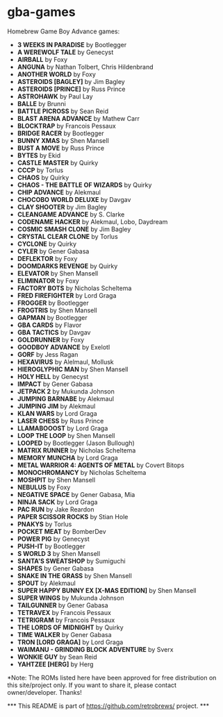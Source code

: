 # gba-games
Homebrew Game Boy Advance games:

 - <b>3 WEEKS IN PARADISE</b> by Bootlegger
 - <b>A WEREWOLF TALE</b> by Genecyst
 - <b>AIRBALL</b> by Foxy
 - <b>ANGUNA</b> by Nathan Tolbert, Chris Hildenbrand
 - <b>ANOTHER WORLD</b> by Foxy
 - <b>ASTEROIDS [BAGLEY]</b> by Jim Bagley
 - <b>ASTEROIDS [PRINCE]</b> by Russ Prince
 - <b>ASTROHAWK</b> by Paul Lay
 - <b>BALLE</b> by Brunni
 - <b>BATTLE PICROSS</b> by Sean Reid
 - <b>BLAST ARENA ADVANCE</b> by Mathew Carr
 - <b>BLOCKTRAP</b> by Francois Pessaux
 - <b>BRIDGE RACER</b> by Bootlegger
 - <b>BUNNY XMAS</b> by Shen Mansell
 - <b>BUST A MOVE</b> by Russ Prince
 - <b>BYTES</b> by Ekid
 - <b>CASTLE MASTER</b> by Quirky
 - <b>CCCP</b> by Torlus
 - <b>CHAOS</b> by Quirky
 - <b>CHAOS - THE BATTLE OF WIZARDS</b> by Quirky
 - <b>CHIP ADVANCE</b> by Alekmaul
 - <b>CHOCOBO WORLD DELUXE</b> by Davgav
 - <b>CLAY SHOOTER</b> by Jim Bagley
 - <b>CLEANGAME ADVANCE</b> by S. Clarke
 - <b>CODENAME HACKER</b> by Alekmaul, Lobo, Daydream
 - <b>COSMIC SMASH CLONE</b> by Jim Bagley
 - <b>CRYSTAL CLEAR CLONE</b> by Torlus
 - <b>CYCLONE</b> by Quirky
 - <b>CYLER</b> by Gener Gabasa
 - <b>DEFLEKTOR</b> by Foxy
 - <b>DOOMDARKS REVENGE</b> by Quirky
 - <b>ELEVATOR</b> by Shen Mansell
 - <b>ELIMINATOR</b> by Foxy
 - <b>FACTORY BOTS</b> by Nicholas Scheltema
 - <b>FRED FIREFIGHTER</b> by Lord Graga
 - <b>FROGGER</b> by Bootlegger
 - <b>FROGTRIS</b> by Shen Mansell
 - <b>GAPMAN</b> by Bootlegger
 - <b>GBA CARDS</b> by Flavor
 - <b>GBA TACTICS</b> by Davgav
 - <b>GOLDRUNNER</b> by Foxy
 - <b>GOODBOY ADVANCE</b> by Exelotl
 - <b>GORF</b> by Jess Ragan
 - <b>HEXAVIRUS</b> by Alelmaul, Mollusk
 - <b>HIEROGLYPHIC MAN</b> by Shen Mansell
 - <b>HOLY HELL</b> by Genecyst
 - <b>IMPACT</b> by Gener Gabasa
 - <b>JETPACK 2</b> by Mukunda Johnson
 - <b>JUMPING BARNABE</b> by Alekmaul
 - <b>JUMPING JIM</b> by Alekmaul
 - <b>KLAN WARS</b> by Lord Graga
 - <b>LASER CHESS</b> by Russ Prince
 - <b>LLAMABOOOST</b> by Lord Graga
 - <b>LOOP THE LOOP</b> by Shen Mansell
 - <b>LOOPED</b> by Bootlegger (Jason Bullough)
 - <b>MATRIX RUNNER</b> by Nicholas Scheltema
 - <b>MEMORY MUNCHA</b> by Lord Graga
 - <b>METAL WARRIOR 4: AGENTS OF METAL</b> by Covert Bitops
 - <b>MONOCHROMANCY</b> by Nicholas Scheltema
 - <b>MOSHPIT</b> by Shen Mansell
 - <b>NEBULUS</b> by Foxy
 - <b>NEGATIVE SPACE</b> by Gener Gabasa, Mia
 - <b>NINJA SACK</b> by Lord Graga
 - <b>PAC RUN</b> by Jake Reardon
 - <b>PAPER SCISSOR ROCKS</b> by Stian Hole
 - <b>PNAKYS</b> by Torlus
 - <b>POCKET MEAT</b> by BomberDev
 - <b>POWER PIG</b> by Genecyst
 - <b>PUSH-IT</b> by Bootlegger
 - <b>S WORLD 3</b> by Shen Mansell
 - <b>SANTA'S SWEATSHOP</b> by Sumiguchi
 - <b>SHAPES</b> by Gener Gabasa
 - <b>SNAKE IN THE GRASS</b> by Shen Mansell
 - <b>SPOUT</b> by Alekmaul
 - <b>SUPER HAPPY BUNNY EX [X-MAS EDITION]</b> by Shen Mansell
 - <b>SUPER WINGS</b> by Mukunda Johnson
 - <b>TAILGUNNER</b> by Gener Gabasa
 - <b>TETRAVEX</b> by Francois Pessaux
 - <b>TETRIGRAM</b> by Francois Pessaux
 - <b>THE LORDS OF MIDNIGHT</b> by Quirky
 - <b>TIME WALKER</b> by Gener Gabasa
 - <b>TRON [LORD GRAGA]</b> by Lord Graga
 - <b>WAIMANU - GRINDING BLOCK ADVENTURE</b> by Sverx
 - <b>WONKIE GUY</b> by Sean Reid
 - <b>YAHTZEE [HERG]</b> by Herg



*Note: The ROMs listed here have been approved for free distribution on this site/project only. If you want to share it, please contact owner/developer. Thanks!

*** This README is part of https://github.com/retrobrews/ project. ***

